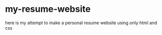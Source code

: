 # my-resume-website

here is my attempt to make a personal resume website using only html and css
 
